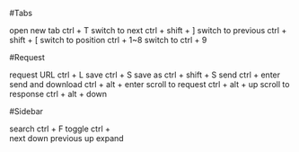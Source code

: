#Tabs

open new tab                            ctrl + T
switch to next                          ctrl + shift + ]
switch to previous                      ctrl + shift + [
switch to position                      ctrl + 1~8
switch to                               ctrl + 9

#Request

request URL                             ctrl + L
save                                    ctrl + S
save as                                 ctrl + shift + S
send                                    ctrl + enter
send and download                       ctrl + alt + enter
scroll to request                       ctrl + alt + up
scroll to response                      ctrl + alt + down

#Sidebar

search                                  ctrl + F
toggle                                  ctrl + \
next                                    down
previous                                up
expand
